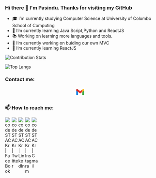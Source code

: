 ### Hi there 👋 I'm Pasindu. Thanks for visiting my GitHub

- 🎓 I’m currently studying Computer Science at University of Colombo School of Computing
- 🌱 I’m currently learning Java Script,Python and ReactJS
- 📚 Working on learning more languages and tools.
- 🔭 I’m currently working on buiding our own MVC
- 🌱 I’m currently learning ReactJS

![Contribution Stats](https://github-contribution-stats.vercel.app/api/?username=PasinduChanusha&layout=compact&theme=radical)

![Top Langs](https://github-readme-stats.vercel.app/api/top-langs/?username=PasinduChanusha&layout=compact&theme=radical)
<!-- [![Top Langs](https://github-readme-stats.vercel.app/api/top-langs/?username=PasinduChanusha&layout=compact)](https://github.com/PasinduChanusha/github-readme-stats) -->

###  Contact me:
<p align="center">
<a href="mailto:pasinduchanusha@gmail.com"><img height="30" src="https://github.com/PasinduChanusha/PasinduChanusha/blob/main/Images/icons8-gmail-48.png"></a>&nbsp;&nbsp;
</p>

### 📫 How to reach me:

[<img align="left" alt="codeSTACKr | FaceBook" width="22px" src="https://cdn.jsdelivr.net/npm/simple-icons@v3/icons/facebook.svg" />][facebook]
[<img align="left" alt="codeSTACKr | Twitter" width="22px" src="https://cdn.jsdelivr.net/npm/simple-icons@v3/icons/twitter.svg" />][twitter]
[<img align="left" alt="codeSTACKr | LinkedIn" width="22px" src="https://cdn.jsdelivr.net/npm/simple-icons@v3/icons/linkedin.svg" />][linkedin]
[<img align="left" alt="codeSTACKr | Instagram" width="22px" src="https://cdn.jsdelivr.net/npm/simple-icons@v3/icons/instagram.svg" />][instagram]
[<img align="left" alt="codeSTACKr | Gmail" width="22px" src="https://cdn.jsdelivr.net/npm/simple-icons@v3/icons/gmail.svg" />][Gmail]

[facebook]: https://www.facebook.com/pasindu.chanusha
[twitter]: https://twitter.com/PasinduChanusha
[linkedin]: https://www.linkedin.com/in/pasindu-chanusha-a70957189/
[instagram]: https://www.instagram.com/pasinduchanusha/
[gmail]: pasinduchanusha@gmail.com


<!-- ![Pasindus' github stats](https://github-readme-stats.vercel.app/api?username=PasinduChanusha&show_icons=true&theme=dracula)<br/> -->
<!-- <img align="left" alt="GIF" height="300px" src="https://github.com/PasinduChanusha/PasinduChanusha/blob/master/assets/giphy.gif">-->
